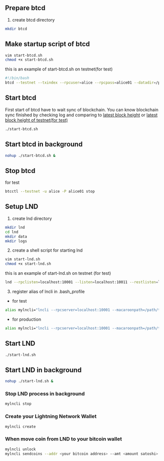## Prepare btcd

1. create btcd directory
```bash
mkdir btcd
```

## Make startup script of btcd
```bash
vim start-btcd.sh
chmod +x start-btcd.sh
```

this is an example of start-btcd.sh on testnet(for test)
```bash
#!/bin/bash
btcd --testnet --txindex --rpcuser=alice --rpcpass=alice01 --datadir=/path/to/btcd/data
```

## Start btcd
First start of btcd have to wait sync of blockchain.
You can know blockchain sync finished by checking log and comparing to [latest block height](https://live.blockcypher.com/btc/) or [latest block height of testnet(for test)](https://live.blockcypher.com/btc-testnet/)
```bash
./start-btcd.sh
```

## Start btcd in background
```bash
nohup ./start-btcd.sh &
```

## Stop btcd
for test
```bash
btcctl --testnet -u alice -P alice01 stop
```

## Setup LND
1. create lnd directory
```bash
mkdir lnd
cd lnd
mkdir data
mkdir logs
```

2. create a shell script for starting lnd
```bash
vim start-lnd.sh
chmod +x start-lnd.sh
```

this is an example of start-lnd.sh on testnet (for test)
```bash
lnd --rpclisten=localhost:10001 --listen=localhost:10011 --restlisten=localhost:8001 --datadir=/path/to/lnd/data --logdir=/path/to/lnd/log --debuglevel=info --bitcoin.node=btcd --bitcoin.active --btcd.rpcuser=alice --btcd.rpcpass=alice01 --bitcoin.testnet
```

3. register alias of lncli in .bash_profile

* for test
```bash
alias mylncli="lncli --rpcserver=localhost:10001 --macaroonpath=/path/to/lnd/chain/bitcoin/testnet/admin.macaroon"
```

* for production
```bash
alias mylncli="lncli --rpcserver=localhost:10001 --macaroonpath=/path/to/lnd/chain/bitcoin/mainnet/admin.macaroon"
```
## Start LND
```bash
./start-lnd.sh
```

## Start LND in background
```bash
nohup ./start-lnd.sh &
```
### Stop LND process in background
```bash
mylncli stop
```

### Create your Lightning Network Wallet
```bash
mylncli create
```

### When move coin from LND to your bitcoin wallet
```bash
mylncli unlock
mylncli sendcoins --addr <your bitcoin address> --amt <amount satoshi> --conf_target 19
```



